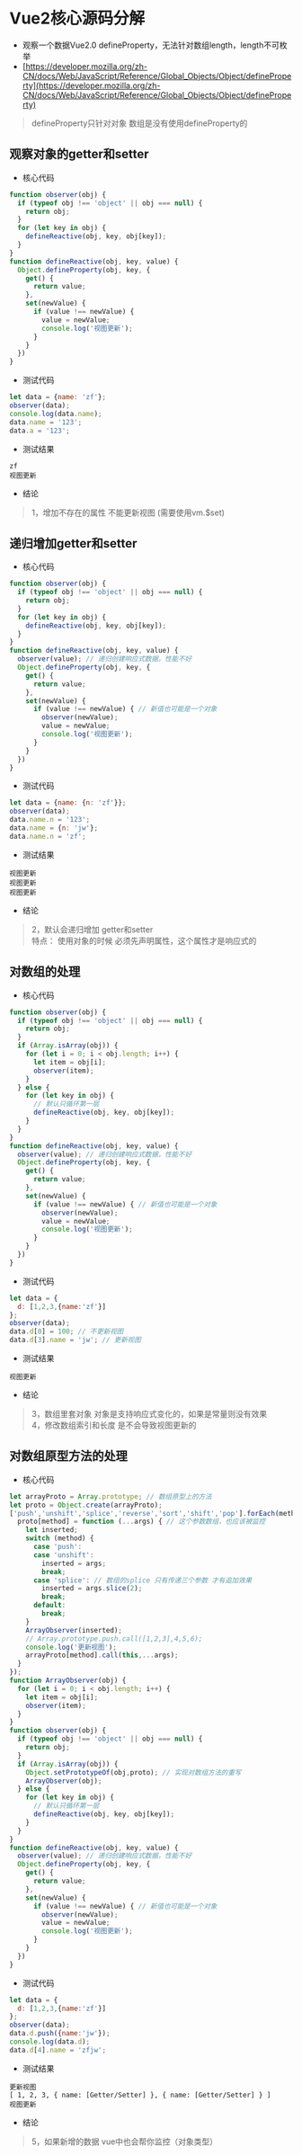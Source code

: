 # Vue2核心源码分解

* 观察一个数据Vue2.0 defineProperty，无法针对数组length，length不可枚举
* [https://developer.mozilla.org/zh-CN/docs/Web/JavaScript/Reference/Global_Objects/Object/defineProperty](https://developer.mozilla.org/zh-CN/docs/Web/JavaScript/Reference/Global_Objects/Object/defineProperty)
>defineProperty只针对对象 数组是没有使用defineProperty的

## 观察对象的getter和setter
* 核心代码
```js
function observer(obj) {
  if (typeof obj !== 'object' || obj === null) {
    return obj;
  }
  for (let key in obj) {
    defineReactive(obj, key, obj[key]);
  }
}
function defineReactive(obj, key, value) {
  Object.defineProperty(obj, key, {
    get() {
      return value;
    },
    set(newValue) {
      if (value !== newValue) {
        value = newValue;
        console.log('视图更新');
      }
    }
  })
}
```
* 测试代码
```js
let data = {name: 'zf'};
observer(data);
console.log(data.name);
data.name = '123';
data.a = '123';
```
* 测试结果
```
zf
视图更新
```
* 结论
>1，增加不存在的属性 不能更新视图 (需要使用vm.$set)

## 递归增加getter和setter
* 核心代码
```js
function observer(obj) {
  if (typeof obj !== 'object' || obj === null) {
    return obj;
  }
  for (let key in obj) {
    defineReactive(obj, key, obj[key]);
  }
}
function defineReactive(obj, key, value) {
  observer(value); // 递归创建响应式数据，性能不好
  Object.defineProperty(obj, key, {
    get() {
      return value;
    },
    set(newValue) {
      if (value !== newValue) { // 新值也可能是一个对象
        observer(newValue);
        value = newValue;
        console.log('视图更新');
      }
    }
  })
}
```
* 测试代码
```js
let data = {name: {n: 'zf'}};
observer(data);
data.name.n = '123';
data.name = {n: 'jw'};
data.name.n = 'zf';
```
* 测试结果
```
视图更新
视图更新
视图更新
```
* 结论
>2，默认会递归增加 getter和setter<br>
>特点： 使用对象的时候 必须先声明属性，这个属性才是响应式的

## 对数组的处理
* 核心代码
```js
function observer(obj) {
  if (typeof obj !== 'object' || obj === null) {
    return obj;
  }
  if (Array.isArray(obj)) {
    for (let i = 0; i < obj.length; i++) {
      let item = obj[i];
      observer(item);
    }
  } else {
    for (let key in obj) {
      // 默认只循环第一层
      defineReactive(obj, key, obj[key]);
    }
  }
}
function defineReactive(obj, key, value) {
  observer(value); // 递归创建响应式数据，性能不好
  Object.defineProperty(obj, key, {
    get() {
      return value;
    },
    set(newValue) {
      if (value !== newValue) { // 新值也可能是一个对象
        observer(newValue);
        value = newValue;
        console.log('视图更新');
      }
    }
  })
}
```
* 测试代码
```js
let data = {
  d: [1,2,3,{name:'zf'}]
};
observer(data);
data.d[0] = 100; // 不更新视图
data.d[3].name = 'jw'; // 更新视图
```
* 测试结果
```
视图更新
```
* 结论
>3，数组里套对象 对象是支持响应式变化的，如果是常量则没有效果<br>
>4，修改数组索引和长度 是不会导致视图更新的

## 对数组原型方法的处理
* 核心代码
```js
let arrayProto = Array.prototype; // 数组原型上的方法
let proto = Object.create(arrayProto);
['push','unshift','splice','reverse','sort','shift','pop'].forEach(method => {
  proto[method] = function (...args) { // 这个参数数组，也应该被监控
    let inserted;
    switch (method) {
      case 'push':
      case 'unshift':
        inserted = args;
        break;
      case 'splice': // 数组的splice 只有传递三个参数 才有追加效果
        inserted = args.slice(2);
        break;
      default:
        break;
    }
    ArrayObserver(inserted);
    // Array.prototype.push.call([1,2,3],4,5,6);
    console.log('更新视图');
    arrayProto[method].call(this,...args);
  }
});
function ArrayObserver(obj) {
  for (let i = 0; i < obj.length; i++) {
    let item = obj[i];
    observer(item);
  }
}
function observer(obj) {
  if (typeof obj !== 'object' || obj === null) {
    return obj;
  }
  if (Array.isArray(obj)) {
    Object.setPrototypeOf(obj,proto); // 实现对数组方法的重写
    ArrayObserver(obj);
  } else {
    for (let key in obj) {
      // 默认只循环第一层
      defineReactive(obj, key, obj[key]);
    }
  }
}
function defineReactive(obj, key, value) {
  observer(value); // 递归创建响应式数据，性能不好
  Object.defineProperty(obj, key, {
    get() {
      return value;
    },
    set(newValue) {
      if (value !== newValue) { // 新值也可能是一个对象
        observer(newValue);
        value = newValue;
        console.log('视图更新');
      }
    }
  })
}
```
* 测试代码
```js
let data = {
  d: [1,2,3,{name:'zf'}]
};
observer(data);
data.d.push({name:'jw'});
console.log(data.d);
data.d[4].name = 'zfjw';
```
* 测试结果
```
更新视图
[ 1, 2, 3, { name: [Getter/Setter] }, { name: [Getter/Setter] } ]
视图更新
```
* 结论
>5，如果新增的数据 vue中也会帮你监控（对象类型）


